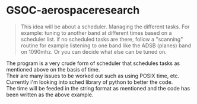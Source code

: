 # GSOC-aerospaceresearch 
>This idea will be about a scheduler. Managing the different tasks. For
example:
tuning to another band at different times based on a scheduler list.
if no scheduled tasks are there, follow a "scanning" routine for example
listening to one band like the ADSB (planes) band on 1090mhz. Or you can
decide what else can be tuned on.  

The program is a very crude form of scheduler that schedules tasks as mentioned above on the basis of time.  
Their are many issues to be worked out such as using POSIX time, etc. Currently i'm looking into sched library of python to better the code.  
The time will be feeded in the string format as mentioned and the code has been written as the above example.  
